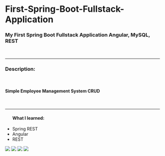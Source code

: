 # First-Spring-Boot-Fullstack-Application
<h3>My First Spring Boot Fullstack Application Angular, MySQL, REST</h3>
<br/>
<hr/>
<h3>Description:</h3><br/>
<h4>Simple Employee Management System CRUD</h4>
<br/>
<hr/>
<ul><h4>What I learned:</h4>
<li>Spring REST</li>
<li>Angular</li>
<li>REST</li>
</ul>


<img src="https://user-images.githubusercontent.com/113698340/228274163-0df1abc0-7142-4819-9cb9-5d51b2edcbe2.png">
<img src="https://user-images.githubusercontent.com/113698340/228274322-ad79c673-0b87-4e30-a9b4-002cf5606abc.png">
<img src="https://user-images.githubusercontent.com/113698340/228274337-ef52ea7e-7ab7-4dbe-a27e-bcb336c1fc57.png">
<img src="https://user-images.githubusercontent.com/113698340/228274345-008a1601-dca6-48e1-8d72-87e7b9246dbf.png">

